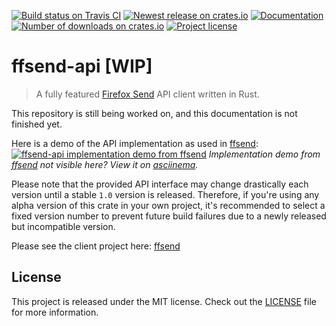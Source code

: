[![Build status on Travis CI][travis-master-badge]][travis-link]
[![Newest release on crates.io][crate-version-badge]][crate-link]
[![Documentation][docs-badge]][docs]
[![Number of downloads on crates.io][crate-download-badge]][crate-link]
[![Project license][crate-license-badge]](LICENSE)

[crate-link]: https://crates.io/crates/ffsend-api
[crate-download-badge]: https://img.shields.io/crates/d/ffsend-api.svg
[crate-version-badge]: https://img.shields.io/crates/v/ffsend-api.svg
[crate-license-badge]: https://img.shields.io/crates/l/ffsend-api.svg
[docs]: https://docs.rs/ffsend-api
[docs-badge]: https://docs.rs/ffsend-api/badge.svg
[travis-master-badge]: https://travis-ci.org/timvisee/ffsend-api.svg?branch=master
[travis-link]: https://travis-ci.org/timvisee/ffsend-api

# ffsend-api [WIP]
> A fully featured [Firefox Send][send] API client written in Rust.

This repository is still being worked on,
and this documentation is not finished yet.

Here is a demo of the API implementation as used in [ffsend][ffsend]:  
[![ffsend-api implementation demo from ffsend][ffsend-usage-demo-svg]][ffsend-usage-demo-asciinema]
_Implementation demo from [ffsend][ffsend] not visible here?
View it on [asciinema][ffsend-usage-demo-asciinema]._

Please note that the provided API interface may change drastically each version
until a stable `1.0` version is released. Therefore, if you're using any alpha
version of this crate in your own project, it's recommended to select a fixed
version number to prevent future build failures due to a newly released but
incompatible version. 

Please see the client project here: [ffsend][ffsend]

## License
This project is released under the MIT license.
Check out the [LICENSE](LICENSE) file for more information.

[docs]: https://docs.rs/ffsend-api
[ffsend]: https://github.com/timvisee/ffsend
[ffsend-usage-demo-asciinema]: https://asciinema.org/a/182225
[ffsend-usage-demo-svg]: https://cdn.rawgit.com/timvisee/ffsend/6e8ef55b/res/demo.svg
[send]: https://send.firefox.com/
